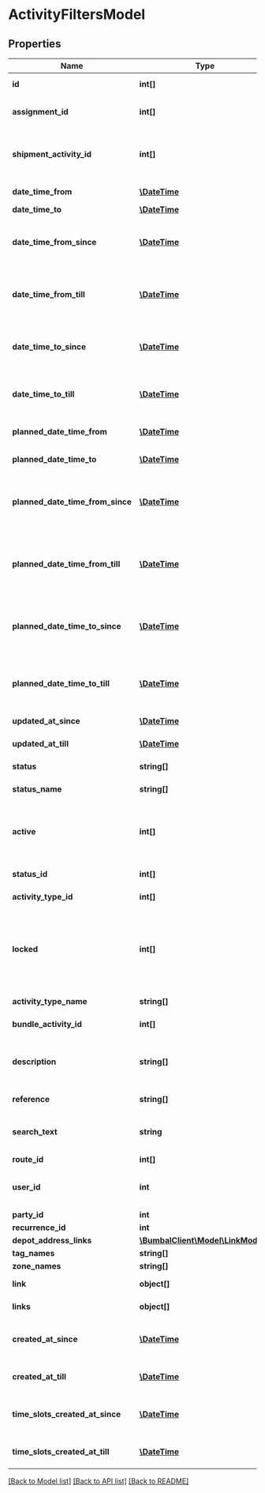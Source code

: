 # ActivityFiltersModel

## Properties
Name | Type | Description | Notes
------------ | ------------- | ------------- | -------------
**id** | **int[]** | Unique Identifier(s) | [optional] 
**assignment_id** | **int[]** | Identifier(s) assignment(s) for activities | [optional] 
**shipment_activity_id** | **int[]** | Unique Identifier(s) partner shipment activity | [optional] 
**date_time_from** | [**\DateTime**](\DateTime.md) | DateTime From | [optional] 
**date_time_to** | [**\DateTime**](\DateTime.md) | DateTime To | [optional] 
**date_time_from_since** | [**\DateTime**](\DateTime.md) | filter activities with a DateTime From since this input | [optional] 
**date_time_from_till** | [**\DateTime**](\DateTime.md) | filter activities with a DateTime From till this input | [optional] 
**date_time_to_since** | [**\DateTime**](\DateTime.md) | filter activities with a DateTime To since this input | [optional] 
**date_time_to_till** | [**\DateTime**](\DateTime.md) | filter activities with a DateTime To till this input | [optional] 
**planned_date_time_from** | [**\DateTime**](\DateTime.md) | Planned DateTime From | [optional] 
**planned_date_time_to** | [**\DateTime**](\DateTime.md) | Planned DateTime To | [optional] 
**planned_date_time_from_since** | [**\DateTime**](\DateTime.md) | filter activities with a planned DateTime From since this input | [optional] 
**planned_date_time_from_till** | [**\DateTime**](\DateTime.md) | filter activities with a planned DateTime From till this input | [optional] 
**planned_date_time_to_since** | [**\DateTime**](\DateTime.md) | filter activities with a planned DateTime To since this input | [optional] 
**planned_date_time_to_till** | [**\DateTime**](\DateTime.md) | filter activities with a planned DateTime To till this input | [optional] 
**updated_at_since** | [**\DateTime**](\DateTime.md) | Show updated since | [optional] 
**updated_at_till** | [**\DateTime**](\DateTime.md) | Show updated till | [optional] 
**status** | **string[]** | Activity Status | [optional] 
**status_name** | **string[]** | Activity Status name | [optional] 
**active** | **int[]** | Active status of Activity, 0 values represent deleted activities | [optional] 
**status_id** | **int[]** | Activity Status id | [optional] 
**activity_type_id** | **int[]** | Activity type id | [optional] 
**locked** | **int[]** | Activity locked status. 0: not locked, 1: locked on route and time, 2: only locked on route | [optional] 
**activity_type_name** | **string[]** | Activity type name | [optional] 
**bundle_activity_id** | **int[]** | bundle activity id(s) | [optional] 
**description** | **string[]** | Activity description (not visible in Bumbal interface) | [optional] 
**reference** | **string[]** | Activity reference | [optional] 
**search_text** | **string** | free search through text and numeric type columns | [optional] 
**route_id** | **int[]** | Route id | [optional] 
**user_id** | **int** | ID of the user who will execute this activity | [optional] 
**party_id** | **int** | Party ID | [optional] 
**recurrence_id** | **int** | Recurrence ID | [optional] 
**depot_address_links** | [**\BumbalClient\Model\LinkModel[]**](LinkModel.md) |  | [optional] 
**tag_names** | **string[]** | Tag names | [optional] 
**zone_names** | **string[]** | Zone names | [optional] 
**link** | **object[]** | Activity Link ids | [optional] 
**links** | **object[]** | Activity Link ids | [optional] 
**created_at_since** | [**\DateTime**](\DateTime.md) | Filter by activity created at since | [optional] 
**created_at_till** | [**\DateTime**](\DateTime.md) | Filter by activity created at till | [optional] 
**time_slots_created_at_since** | [**\DateTime**](\DateTime.md) | Filter by time_slots created at since | [optional] 
**time_slots_created_at_till** | [**\DateTime**](\DateTime.md) | Filter by time_slots created at till | [optional] 

[[Back to Model list]](../README.md#documentation-for-models) [[Back to API list]](../README.md#documentation-for-api-endpoints) [[Back to README]](../README.md)


